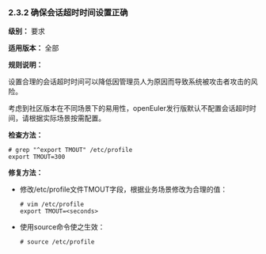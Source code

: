 ### 2.3.2 确保会话超时时间设置正确

**级别：** 要求

**适用版本：** 全部

**规则说明：** 

设置合理的会话超时时间可以降低因管理员人为原因而导致系统被攻击者攻击的风险。

考虑到社区版本在不同场景下的易用性，openEuler发行版默认不配置会话超时时间，请根据实际场景按需配置。

**检查方法：**

```
# grep "^export TMOUT" /etc/profile
export TMOUT=300
```

**修复方法：**

- 修改/etc/profile文件TMOUT字段，根据业务场景修改为合理的值：

  ```
  # vim /etc/profile
  export TMOUT=<seconds>
  ```

- 使用source命令使之生效：

  ```
  # source /etc/profile    
  ```
